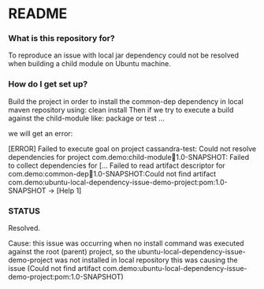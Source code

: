 # README #

### What is this repository for? ###

To reproduce an issue with local jar dependency could not be resolved when building a child module on Ubuntu machine.

### How do I get set up? ###

Build the project in order to install the common-dep dependency in local maven repository using:
clean install
Then if we try to execute a build against the child-module like: package or test ...

we will get an error:

[ERROR] Failed to execute goal on project cassandra-test: Could not resolve dependencies for project com.demo:child-module:jar:1.0-SNAPSHOT: Failed to collect dependencies for
[... Failed to read artifact descriptor for com.demo:common-dep:jar:1.0-SNAPSHOT:Could not find artifact com.demo:ubuntu-local-dependency-issue-demo-project:pom:1.0-SNAPSHOT -> [Help 1]

### STATUS ###

Resolved.

 Cause: this issue was occurring when no install command was executed against the root (parent) project,
 so the ubuntu-local-dependency-issue-demo-project was not installed in local repository this was causing the issue
 (Could not find artifact com.demo:ubuntu-local-dependency-issue-demo-project:pom:1.0-SNAPSHOT)